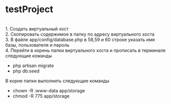 # testProject
<br>
1. Создать виртуальный хост <br>
2. Скопировать содержимое в папку по адресу виртуального хоста <br>
3. В файле app/config/database.php в 58,59 и 60 строке указать имя базы, пользователя и пароль <br>
4. Перейти в корень папки виртуального хоста и прописать в терминале следующие команды
<ul>
    <li>php artisan migrate</li>
    <li>php db:seed</li>
</ul>
В корне папки выполнить следующие команды
<ul>
    <li>chown -R :www-data app/storage</li>
    <li>chmod -R 775 app/storage</li>
</ul>
    
